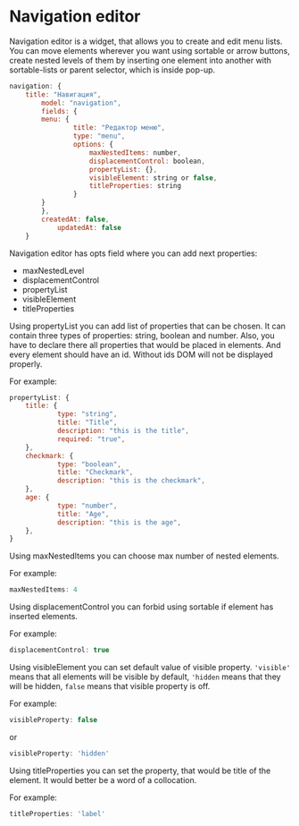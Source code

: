 # Navigation editor

Navigation editor is a widget, that allows you to create and edit menu lists.
You can move elements wherever you want using sortable or arrow buttons,
create nested levels of them by inserting one element into another with
sortable-lists or parent selector, which is inside pop-up.

```javascript
navigation: {
    title: "Навигация",
        model: "navigation",
        fields: {
        menu: {
                title: "Редактор меню", 
                type: "menu",
                options: {
                    maxNestedItems: number,
                    displacementControl: boolean,
                    propertyList: {},
                    visibleElement: string or false,
                    titleProperties: string
                }
        }
        },
        createdAt: false,
            updatedAt: false
    }
```

Navigation editor has opts field where you can add next properties:
+ maxNestedLevel
+ displacementControl
+ propertyList
+ visibleElement
+ titleProperties

Using propertyList you can add list of properties that can be chosen.
It can contain three types of properties: string, boolean and number.
Also, you have to declare there all properties that would be placed in
elements. And every element should have an id. Without ids DOM will not be
displayed properly.

For example:
```javascript
propertyList: {
    title: {
            type: "string", 
            title: "Title",
            description: "this is the title",
            required: "true",
    },
    checkmark: {
            type: "boolean",
            title: "Checkmark",
            description: "this is the checkmark",
    },
    age: {
            type: "number",
            title: "Age",
            description: "this is the age",
    },
}
```

Using maxNestedItems you can choose max number of nested elements.

For example:
```javascript
maxNestedItems: 4
```

Using displacementControl you can forbid using sortable 
if element has inserted elements.

For example:
```javascript
displacementControl: true
```

Using visibleElement you can set default value of visible
property. ```'visible'``` means that all elements will be
visible by default, ```'hidden``` means that they will be
hidden, ```false``` means that visible property is off.

For example:
```javascript
visibleProperty: false
```
or
```javascript
visibleProperty: 'hidden'
```

Using titleProperties you can set the property, that would
be title of the element. It would better be a word of a
collocation.

For example:
```javascript
titleProperties: 'label'
```
